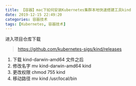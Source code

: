 ```yaml
---
title: 【容器】mac下如何安装Kubernetes集群本地快速搭建工具kind
date: 2019-12-15 22:49:20
categories: 容器技术
tags: [Kubernetes, 容器技术]
---
```


进入项目仓库下载
> https://github.com/kubernetes-sigs/kind/releases


1. 下载 kind-darwin-amd64 文件之后
2. 修改名字 mv kind-darwin-amd64 kind
3. 更改权限 chmod 755 kind
4. 移动路径 mv kind /usr/local/bin














